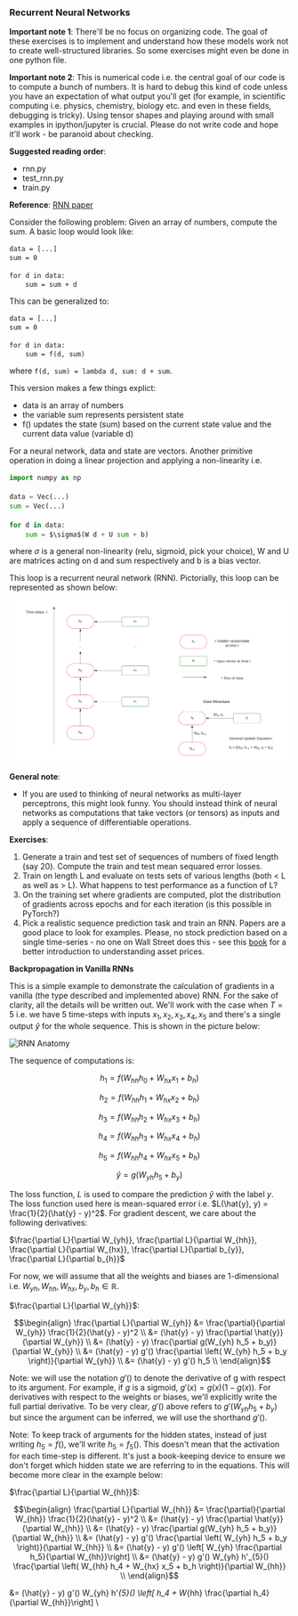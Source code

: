 ### Recurrent Neural Networks

**Important note 1**: There'll be no focus on organizing code. The goal of these exercises is to implement and understand how these models work not to create well-structured libraries. So some exercises might even be done in one python file.

**Important note 2**: This is numerical code i.e. the central goal of our code is to compute a bunch of numbers. It is hard to debug this kind of code unless you have an expectation of what output you'll get (for example, in scientific computing i.e. physics, chemistry, biology etc. and even in these fields, debugging is tricky). Using tensor shapes and playing around with small examples in ipython/jupyter is crucial. Please do not write code and hope it'll work - be paranoid about checking.

**Suggested reading order**:
* rnn.py
* test_rnn.py
* train.py

**Reference**: [RNN paper](https://apps.dtic.mil/dtic/tr/fulltext/u2/a164453.pdf)

Consider the following problem: Given an array of numbers, compute the sum. A basic loop would look like:

```
data = [...]
sum = 0

for d in data:
    sum = sum + d
```

This can be generalized to:

```
data = [...]
sum = 0

for d in data:
    sum = f(d, sum)
```

where ```f(d, sum) = lambda d, sum: d + sum```.

This version makes a few things explict:
* data is an array of numbers
* the variable sum represents persistent state
* f() updates the state (sum) based on the current state value and the current data value (variable d)

For a neural network, data and state are vectors. Another primitive operation in doing a linear projection and applying a non-linearity i.e.

```python
import numpy as np

data = Vec(...)
sum = Vec(...)

for d in data:
    sum = $\sigma$(W d + U sum + b)
```

where $\sigma$ is a general non-linearity (relu, sigmoid, pick your choice), W and U are matrices acting on d and sum respectively and b is a bias vector.

This loop is a recurrent neural network (RNN). Pictorially, this loop can be represented as shown below:

![RNN Anatomy](https://github.com/TreeinRandomForest/RHCourse/blob/main/p1/media/RNN%20Anatomy.png)

**General note**:
* If you are used to thinking of neural networks as multi-layer perceptrons, this might look funny. You should instead think of neural networks as computations that take vectors (or tensors) as inputs and apply a sequence of differentiable operations.



**Exercises**:
1. Generate a train and test set of sequences of numbers of fixed length (say 20). Compute the train and test mean sequared error losses.
2. Train on length L and evaluate on tests sets of various lengths (both < L as well as > L). What happens to test performance as a function of L?
3. On the training set where gradients are computed, plot the distribution of gradients across epochs and for each iteration (is this possible in PyTorch?)
4. Pick a realistic sequence prediction task and train an RNN. Papers are a good place to look for examples. Please, no stock prediction based on a single time-series - no one on Wall Street does this - see this [book](https://press.princeton.edu/books/paperback/9780691134796/asset-price-dynamics-volatility-and-prediction) for a better introduction to understanding asset prices.

**Backpropagation in Vanilla RNNs**

This is a simple example to demonstrate the calculation of gradients in a vanilla (the type described and implemented above) RNN. For the sake of clarity, all the details will be written out. We'll work with the case when $T=5$ i.e. we have 5 time-steps with inputs $x_1, x_2, x_3, x_4, x_5$ and there's a single output $\hat{y}$ for the whole sequence. This is shown in the picture below:

![RNN Anatomy](https://github.com/TreeinRandomForest/RHCourse/blob/main/p1/media/RNNWithOutput.png)

The sequence of computations is:

$$h_1 = f(W_{hh} h_0 + W_{hx} x_1 + b_h)$$

$$h_2 = f(W_{hh} h_1 + W_{hx} x_2 + b_h)$$

$$h_3 = f(W_{hh} h_2 + W_{hx} x_3 + b_h)$$

$$h_4 = f(W_{hh} h_3 + W_{hx} x_4 + b_h)$$

$$h_5 = f(W_{hh} h_4 + W_{hx} x_5 + b_h)$$

$$\hat{y} = g(W_{yh} h_5 + b_y)$$

The loss function, $L$ is used to compare the prediction $\hat{y}$ with the label $y$. The loss function used here is mean-squared error i.e. $L(\hat{y}, y) = \frac{1}{2}(\hat{y} - y)^2$. For gradient descent, we care about the following derivatives:

$\frac{\partial L}{\partial W_{yh}}, \frac{\partial L}{\partial W_{hh}}, \frac{\partial L}{\partial W_{hx}}, \frac{\partial L}{\partial b_{y}}, \frac{\partial L}{\partial b_{h}}$

For now, we will assume that all the weights and biases are 1-dimensional i.e. $W_{yh}, W_{hh}, W_{hx}, b_y, b_h \in \mathbb{R}$.

$\frac{\partial L}{\partial W_{yh}}$:

$$\begin{align}
\frac{\partial L}{\partial W_{yh}} &= \frac{\partial}{\partial W_{yh}} \frac{1}{2}(\hat{y} - y)^2 \\
&= (\hat{y} - y) \frac{\partial \hat{y}}{\partial W_{yh}} \\
&= (\hat{y} - y) \frac{\partial g(W_{yh} h_5 + b_y)}{\partial W_{yh}} \\
&= (\hat{y} - y) g'() \frac{\partial \left( W_{yh} h_5 + b_y \right)}{\partial W_{yh}} \\
&= (\hat{y} - y) g'() h_5 \\
\end{align}$$

Note: we will use the notation $g'()$ to denote the derivative of g with respect to its argument. For example, if $g$ is a sigmoid, $g'(x) = g(x) (1-g(x))$. For derivatives with respect to the weights or biases, we'll explicitly write the full partial derivative. To be very clear, $g'()$ above refers to $g'(W_{yh} h_5 + b_y)$ but since the argument can be inferred, we will use the shorthand $g'()$.

Note: To keep track of arguments for the hidden states, instead of just writing $h_5 = f()$, we'll write $h_5 = f_5()$. This doesn't mean that the activation for each time-step is different. It's just a book-keeping device to ensure we don't forget which hidden state we are referring to in the equations. This will become more clear in the example below:

$\frac{\partial L}{\partial W_{hh}}$:

$$\begin{align}
\frac{\partial L}{\partial W_{hh}} &= \frac{\partial}{\partial W_{hh}} \frac{1}{2}(\hat{y} - y)^2 \\
&= (\hat{y} - y) \frac{\partial \hat{y}}{\partial W_{hh}} \\
&= (\hat{y} - y) \frac{\partial g(W_{yh} h_5 + b_y)}{\partial W_{hh}} \\
&= (\hat{y} - y) g'() \frac{\partial \left( W_{yh} h_5 + b_y \right)}{\partial W_{hh}} \\
&= (\hat{y} - y) g'() \left[ W_{yh} \frac{\partial h_5}{\partial W_{hh}}\right] \\
&= (\hat{y} - y) g'() W_{yh} h'_{5}() \frac{\partial \left( W_{hh} h_4 + W_{hx} x_5 + b_h \right)}{\partial W_{hh}} \\
\end{align}$$


&= (\hat{y} - y) g'() W_{yh} h'_{5}() \left[ h_4 + W_{hh} \frac{\partial h_4}{\partial W_{hh}}\right] \\



